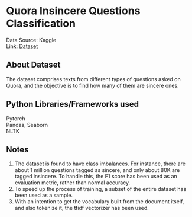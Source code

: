 # Quora Insincere Questions Classification  
Data Source: Kaggle  
Link: [Dataset](https://www.kaggle.com/competitions/quora-insincere-questions-classification)

## About Dataset  
The dataset comprises texts from different types of questions asked on Quora, and the objective is to find how many of them are sincere ones.  

## Python Libraries/Frameworks used  
Pytorch  
Pandas, Seaborn  
NLTK  

## Notes  
1. The dataset is found to have class imbalances. For instance, there are about 1 million questions tagged as sincere, and only about 80K are tagged insincere. To handle this, the F1 score has been used as an evaluation metric, rather than normal accuracy.
2. To speed up the process of training, a subset of the entire dataset has been used as a sample.  
3. With an intention to get the vocabulary built from the document itself, and also tokenize it, the tfidf vectorizer has been used.  



